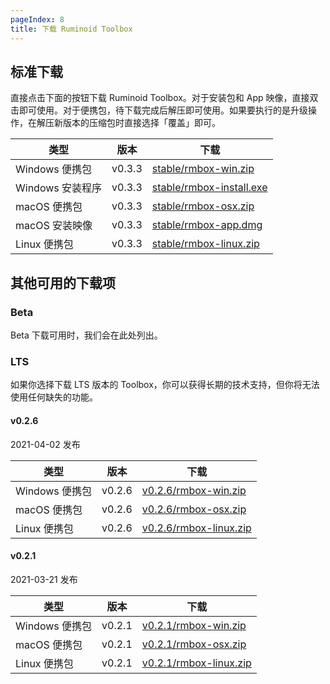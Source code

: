 ```yaml
---
pageIndex: 8
title: 下载 Ruminoid Toolbox
---
```


## 标准下载

直接点击下面的按钮下载 Ruminoid Toolbox。对于安装包和 App 映像，直接双击即可使用。对于便携包，待下载完成后解压即可使用。如果要执行的是升级操作，在解压新版本的压缩包时直接选择「覆盖」即可。

类型|版本|下载
-|-|-
Windows 便携包|v0.3.3|[stable/rmbox-win.zip](https://vbox-down-a.obs.cn-east-3.myhuaweicloud.com/rmbox/stable/rmbox-win.zip)
Windows 安装程序|v0.3.3|[stable/rmbox-install.exe](https://vbox-down-a.obs.cn-east-3.myhuaweicloud.com/rmbox/stable/rmbox-install.exe)
macOS 便携包|v0.3.3|[stable/rmbox-osx.zip](https://vbox-down-a.obs.cn-east-3.myhuaweicloud.com/rmbox/stable/rmbox-osx.zip)
macOS 安装映像|v0.3.3|[stable/rmbox-app.dmg](https://vbox-down-a.obs.cn-east-3.myhuaweicloud.com/rmbox/stable/rmbox-app.dmg)
Linux 便携包|v0.3.3|[stable/rmbox-linux.zip](https://vbox-down-a.obs.cn-east-3.myhuaweicloud.com/rmbox/stable/rmbox-linux.zip)

## 其他可用的下载项

### Beta

Beta 下载可用时，我们会在此处列出。

### LTS <Badge type="error" text="不推荐"/>

如果你选择下载 LTS 版本的 Toolbox，你可以获得长期的技术支持，但你将无法使用任何缺失的功能。

#### v0.2.6

2021-04-02 发布

类型|版本|下载
-|-|-
Windows 便携包|v0.2.6|[v0.2.6/rmbox-win.zip](https://vbox-down-a.obs.cn-east-3.myhuaweicloud.com/rmbox/v0.2.6/rmbox-win.zip)
macOS 便携包|v0.2.6|[v0.2.6/rmbox-osx.zip](https://vbox-down-a.obs.cn-east-3.myhuaweicloud.com/rmbox/v0.2.6/rmbox-osx.zip)
Linux 便携包|v0.2.6|[v0.2.6/rmbox-linux.zip](https://vbox-down-a.obs.cn-east-3.myhuaweicloud.com/rmbox/v0.2.6/rmbox-linux.zip)

#### v0.2.1

2021-03-21 发布

类型|版本|下载
-|-|-
Windows 便携包|v0.2.1|[v0.2.1/rmbox-win.zip](https://vbox-down-a.obs.cn-east-3.myhuaweicloud.com/rmbox/v0.2.1/rmbox-win.zip)
macOS 便携包|v0.2.1|[v0.2.1/rmbox-osx.zip](https://vbox-down-a.obs.cn-east-3.myhuaweicloud.com/rmbox/v0.2.1/rmbox-osx.zip)
Linux 便携包|v0.2.1|[v0.2.1/rmbox-linux.zip](https://vbox-down-a.obs.cn-east-3.myhuaweicloud.com/rmbox/v0.2.1/rmbox-linux.zip)
